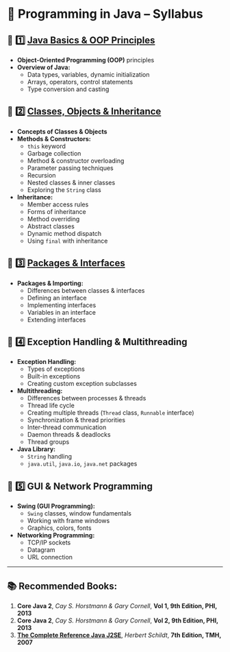 # 📌 Programming in Java – Syllabus

## 🔹 1️⃣ [Java Basics & OOP Principles](./notes/Unit%20I)
- **Object-Oriented Programming (OOP)** principles  
- **Overview of Java:**  
  - Data types, variables, dynamic initialization  
  - Arrays, operators, control statements  
  - Type conversion and casting  

## 🔹 2️⃣ [Classes, Objects & Inheritance](./notes/Unit%20II)  
- **Concepts of Classes & Objects**  
- **Methods & Constructors:**  
  - `this` keyword  
  - Garbage collection  
  - Method & constructor overloading  
  - Parameter passing techniques  
  - Recursion  
  - Nested classes & inner classes  
  - Exploring the `String` class  
- **Inheritance:**  
  - Member access rules  
  - Forms of inheritance  
  - Method overriding  
  - Abstract classes  
  - Dynamic method dispatch  
  - Using `final` with inheritance  

## 🔹 3️⃣ [Packages & Interfaces](./notes/Unit%20III)  
- **Packages & Importing:**  
  - Differences between classes & interfaces  
  - Defining an interface  
  - Implementing interfaces  
  - Variables in an interface  
  - Extending interfaces  

## 🔹 4️⃣ Exception Handling & Multithreading  
- **Exception Handling:**  
  - Types of exceptions  
  - Built-in exceptions  
  - Creating custom exception subclasses  
- **Multithreading:**  
  - Differences between processes & threads  
  - Thread life cycle  
  - Creating multiple threads (`Thread` class, `Runnable` interface)  
  - Synchronization & thread priorities  
  - Inter-thread communication  
  - Daemon threads & deadlocks  
  - Thread groups  
- **Java Library:**  
  - `String` handling  
  - `java.util`, `java.io`, `java.net` packages  

## 🔹 5️⃣ GUI & Network Programming  
- **Swing (GUI Programming):**  
  - `Swing` classes, window fundamentals  
  - Working with frame windows  
  - Graphics, colors, fonts  
- **Networking Programming:**  
  - TCP/IP sockets  
  - Datagram  
  - URL connection  

---

## 📚 Recommended Books:  
1. **Core Java 2**, *Cay S. Horstmann & Gary Cornell*, **Vol 1, 9th Edition, PHI, 2013**  
2. **Core Java 2**, *Cay S. Horstmann & Gary Cornell*, **Vol 2, 9th Edition, PHI, 2013**  
3. [**The Complete Reference Java J2SE**](./books/Java_The_Complete_Reference.pdf), *Herbert Schildt*, **7th Edition, TMH, 2007**  
